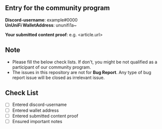 
## Entry for the community program

**Discord-username**: example#0000   
**UnUniFi WalletAddress**: ununifi1a~   

**Your submitted content proof**: e.g. <article.url>

## Note

- Please fill the below check lists. If don't, you might be not qualified as a participant of our community program.
- The issues in this repository are not for **Bug Report**. Any type of bug report issue will be closed as irrelevant issue.

## Check List
- [ ] Entered discord-username
- [ ] Entered wallet address
- [ ] Entered submitted content proof
- [ ] Ensured important notes
